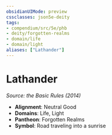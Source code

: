 ```yaml
---
obsidianUIMode: preview
cssclasses: json5e-deity
tags:
- compendium/src/5e/phb
- deity/forgotten-realms
- domain/life
- domain/light
aliases: ["Lathander"]
---
```

# Lathander
*Source: the Basic Rules (2014)* 

- **Alignment**: Neutral Good
- **Domains**: Life, Light
- **Pantheon**: Forgotten Realms
- **Symbol**: Road traveling into a sunrise